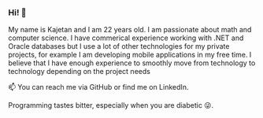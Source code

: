 ### Hi! 👋

My name is Kajetan and I am 22 years old. I am passionate about math and computer science.
I have commerical experience working with .NET and Oracle databases but I use a lot of other technologies for my private projects, for example I am developing mobile applications in my free time. I believe that I have enough experience to smoothly move from technology to technology depending on the project needs

📫 You can reach me via GitHub or find me on LinkedIn.

Programming tastes bitter, especially when you are diabetic 😜.

